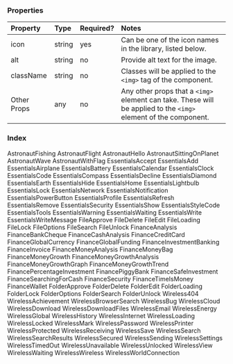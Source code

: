 <Anchor idToScrollTo="properties"><h3>Properties</h3></Anchor>

| Property    | Type   | Required? | Notes                                                                                                           |
| :---------- | :----- | :-------- | :--------------------------------------------------------------------------------------------------------------- |
| icon        | string | yes       | Can be one of the icon names in the library, listed below.                                                      |
| alt         | string | no        | Provide alt text for the image.                                                                                 |
| className   | string | no        | Classes will be applied to the `<img>` tag of the component.                                                    |
| Other Props | any    | no        | Any other props that a `<img>` element can take. These will be applied to the `<img>` element of the component. |

<Anchor idToScrollTo="index"><h3>Index</h3></Anchor>

<Row>
    <Column cols={3}>
    <DashboardItem icon="AstronautFishing">
        AstronautFishing
    </DashboardItem>
    </Column>
    <Column cols={3}>
    <DashboardItem icon="AstronautFlight">AstronautFlight</DashboardItem>
    </Column>
    <Column cols={3}>
    <DashboardItem icon="AstronautHello">
        AstronautHello
    </DashboardItem>
    </Column>
    <Column cols={3}>
    <DashboardItem icon="AstronautSittingOnPlanet">
        AstronautSittingOnPlanet
    </DashboardItem>
    </Column>
</Row>
<Row>
    <Column cols={3}>
    <DashboardItem icon="AstronautWave">AstronautWave</DashboardItem>
    </Column>
    <Column cols={3}>
    <DashboardItem icon="AstronautWithFlag">
        AstronautWithFlag
    </DashboardItem>
    </Column>
    <Column cols={3}>
    <DashboardItem icon="EssentialsAccept">EssentialsAccept</DashboardItem>
    </Column>
    <Column cols={3}>
    <DashboardItem icon="EssentialsAdd">
        EssentialsAdd
    </DashboardItem>
    </Column>
</Row>
<Row>
    <Column cols={3}>
    <DashboardItem icon="EssentialsAirplane">
        EssentialsAirplane
    </DashboardItem>
    </Column>
    <Column cols={3}>
    <DashboardItem icon="EssentialsBattery">EssentialsBattery</DashboardItem>
    </Column>
    <Column cols={3}>
    <DashboardItem icon="EssentialsCalendar">
        EssentialsCalendar
    </DashboardItem>
    </Column>
    <Column cols={3}>
    <DashboardItem icon="EssentialsClock">EssentialsClock</DashboardItem>
    </Column>
</Row>
<Row>
    <Column cols={3}>
    <DashboardItem icon="EssentialsCode">EssentialsCode</DashboardItem>
    </Column>
    <Column cols={3}>
    <DashboardItem icon="EssentialsCompass">
        EssentialsCompass
    </DashboardItem>
    </Column>
    <Column cols={3}>
    <DashboardItem icon="EssentialsDecline">EssentialsDecline</DashboardItem>
    </Column>
    <Column cols={3}>
    <DashboardItem icon="EssentialsDiamond">
        EssentialsDiamond
    </DashboardItem>
    </Column>
</Row>
<Row>
    <Column cols={3}>
    <DashboardItem icon="EssentialsEarth">
        EssentialsEarth
    </DashboardItem>
    </Column>
    <Column cols={3}>
    <DashboardItem icon="EssentialsHide">EssentialsHide</DashboardItem>
    </Column>
    <Column cols={3}>
    <DashboardItem icon="EssentialsHome">
        EssentialsHome
    </DashboardItem>
    </Column>
    <Column cols={3}>
    <DashboardItem icon="EssentialsLightbulb">
        EssentialsLightbulb
    </DashboardItem>
    </Column>
</Row>
<Row>
    <Column cols={3}>
    <DashboardItem icon="EssentialsLock">EssentialsLock</DashboardItem>
    </Column>
    <Column cols={3}>
    <DashboardItem icon="EssentialsNetwork">
        EssentialsNetwork
    </DashboardItem>
    </Column>
    <Column cols={3}>
    <DashboardItem icon="EssentialsNotification">
        EssentialsNotification
    </DashboardItem>
    </Column>
    <Column cols={3}>
    <DashboardItem icon="EssentialsPowerButton">
        EssentialsPowerButton
    </DashboardItem>
    </Column>
</Row>
<Row>
    <Column cols={3}>
    <DashboardItem icon="EssentialsProfile">
        EssentialsProfile
    </DashboardItem>
    </Column>
    <Column cols={3}>
    <DashboardItem icon="EssentialsRefresh">EssentialsRefresh</DashboardItem>
    </Column>
    <Column cols={3}>
    <DashboardItem icon="EssentialsRemove">
        EssentialsRemove
    </DashboardItem>
    </Column>
    <Column cols={3}>
    <DashboardItem icon="EssentialsSecurity">
        EssentialsSecurity
    </DashboardItem>
    </Column>
</Row>
<Row>
    <Column cols={3}>
    <DashboardItem icon="EssentialsShow">EssentialsShow</DashboardItem>
    </Column>
    <Column cols={3}>
    <DashboardItem icon="EssentialsStyleCode">
        EssentialsStyleCode
    </DashboardItem>
    </Column>
    <Column cols={3}>
    <DashboardItem icon="EssentialsTools">EssentialsTools</DashboardItem>
    </Column>
    <Column cols={3}>
    <DashboardItem icon="EssentialsWarning">
        EssentialsWarning
    </DashboardItem>
    </Column>
</Row>
<Row>
    <Column cols={3}>
    <DashboardItem icon="EssentialsWaiting">
        EssentialsWaiting
    </DashboardItem>
    </Column>
    <Column cols={3}>
    <DashboardItem icon="EssentialsWrite">EssentialsWrite</DashboardItem>
    </Column>
    <Column cols={3}>
    <DashboardItem icon="EssentialsWriteMessage">
        EssentialsWriteMessage
    </DashboardItem>
    </Column>
    <Column cols={3}>
    <DashboardItem icon="FileApprove">FileApprove</DashboardItem>
    </Column>
</Row>
<Row>
    <Column cols={3}>
    <DashboardItem icon="FileDelete">FileDelete</DashboardItem>
    </Column>
    <Column cols={3}>
    <DashboardItem icon="FileEdit">
        FileEdit
    </DashboardItem>
    </Column>
    <Column cols={3}>
    <DashboardItem icon="FileLoading">FileLoading</DashboardItem>
    </Column>
    <Column cols={3}>
    <DashboardItem icon="FileLock">
        FileLock
    </DashboardItem>
    </Column>
</Row>
<Row>
    <Column cols={3}>
    <DashboardItem icon="FileOptions">
        FileOptions
    </DashboardItem>
    </Column>
    <Column cols={3}>
    <DashboardItem icon="FileSearch">FileSearch</DashboardItem>
    </Column>
    <Column cols={3}>
    <DashboardItem icon="FileUnlock">
        FileUnlock
    </DashboardItem>
    </Column>
    <Column cols={3}>
    <DashboardItem icon="FinanceAnalysis">FinanceAnalysis</DashboardItem>
    </Column>
</Row>
<Row>
    <Column cols={3}>
    <DashboardItem icon="FinanceBankCheque">FinanceBankCheque</DashboardItem>
    </Column>
    <Column cols={3}>
    <DashboardItem icon="FinanceCashAnalysis">
        FinanceCashAnalysis
    </DashboardItem>
    </Column>
    <Column cols={3}>
    <DashboardItem icon="FinanceCreditCard">FinanceCreditCard</DashboardItem>
    </Column>
    <Column cols={3}>
    <DashboardItem icon="FinanceGlobalCurrency">
        FinanceGlobalCurrency
    </DashboardItem>
    </Column>
</Row>
<Row>
    <Column cols={3}>
    <DashboardItem icon="FinanceGlobalFunding">
        FinanceGlobalFunding
    </DashboardItem>
    </Column>
    <Column cols={3}>
    <DashboardItem icon="FinanceInvestmentBanking">
        FinanceInvestmentBanking
    </DashboardItem>
    </Column>
    <Column cols={3}>
    <DashboardItem icon="FinanceInvoice">
        FinanceInvoice
    </DashboardItem>
    </Column>
    <Column cols={3}>
    <DashboardItem icon="FinanceMoneyAnalysis">
        FinanceMoneyAnalysis
    </DashboardItem>
    </Column>
</Row>
<Row>
    <Column cols={3}>
    <DashboardItem icon="FinanceMoneyBag">FinanceMoneyBag</DashboardItem>
    </Column>
    <Column cols={3}>
    <DashboardItem icon="FinanceMoneyGrowth">
        FinanceMoneyGrowth
    </DashboardItem>
    </Column>
    <Column cols={3}>
    <DashboardItem icon="FinanceMoneyGrowthAnalysis">
        FinanceMoneyGrowthAnalysis
    </DashboardItem>
    </Column>
    <Column cols={3}>
    <DashboardItem icon="FinanceMoneyGrowthGraph">
        FinanceMoneyGrowthGraph
    </DashboardItem>
    </Column>
</Row>
<Row>
    <Column cols={3}>
    <DashboardItem icon="FinanceMoneyGrowthTrend">
        FinanceMoneyGrowthTrend
    </DashboardItem>
    </Column>
    <Column cols={3}>
    <DashboardItem icon="FinancePercentageInvestment">
        FinancePercentageInvestment
    </DashboardItem>
    </Column>
    <Column cols={3}>
    <DashboardItem icon="FinancePiggyBank">
        FinancePiggyBank
    </DashboardItem>
    </Column>
    <Column cols={3}>
    <DashboardItem icon="FinanceSafeInvestment">
        FinanceSafeInvestment
    </DashboardItem>
    </Column>
</Row>
<Row>
    <Column cols={3}>
    <DashboardItem icon="FinanceSearchingForCash">
        FinanceSearchingForCash
    </DashboardItem>
    </Column>
    <Column cols={3}>
    <DashboardItem icon="FinanceSecurity">
        FinanceSecurity
    </DashboardItem>
    </Column>
    <Column cols={3}>
    <DashboardItem icon="FinanceTimeIsMoney">
        FinanceTimeIsMoney
    </DashboardItem>
    </Column>
    <Column cols={3}>
    <DashboardItem icon="FinanceWallet">
        FinanceWallet
    </DashboardItem>
    </Column>
</Row>
<Row>
    <Column cols={3}>
    <DashboardItem icon="FolderApprove">
        FolderApprove
    </DashboardItem>
    </Column>
    <Column cols={3}>
    <DashboardItem icon="FolderDelete">FolderDelete</DashboardItem>
    </Column>
    <Column cols={3}>
    <DashboardItem icon="FolderEdit">
        FolderEdit
    </DashboardItem>
    </Column>
    <Column cols={3}>
    <DashboardItem icon="FolderLoading">FolderLoading</DashboardItem>
    </Column>
</Row>
<Row>
    <Column cols={3}>
    <DashboardItem icon="FolderLock">FolderLock</DashboardItem>
    </Column>
    <Column cols={3}>
    <DashboardItem icon="FolderOptions">
        FolderOptions
    </DashboardItem>
    </Column>
    <Column cols={3}>
    <DashboardItem icon="FolderSearch">FolderSearch</DashboardItem>
    </Column>
    <Column cols={3}>
    <DashboardItem icon="FolderUnlock">
        FolderUnlock
    </DashboardItem>
    </Column>
</Row>
<Row>
    <Column cols={3}>
    <DashboardItem icon="Wireless404">
        Wireless404
    </DashboardItem>
    </Column>
    <Column cols={3}>
    <DashboardItem icon="WirelessAchievement">
        WirelessAchievement
    </DashboardItem>
    </Column>
    <Column cols={3}>
    <DashboardItem icon="WirelessBrowserSearch">
        WirelessBrowserSearch
    </DashboardItem>
    </Column>
    <Column cols={3}>
    <DashboardItem icon="WirelessBug">WirelessBug</DashboardItem>
    </Column>
</Row>
<Row>
    <Column cols={3}>
    <DashboardItem icon="WirelessCloud">WirelessCloud</DashboardItem>
    </Column>
    <Column cols={3}>
    <DashboardItem icon="WirelessDownload">
        WirelessDownload
    </DashboardItem>
    </Column>
    <Column cols={3}>
    <DashboardItem icon="WirelessDownloadFiles">
        WirelessDownloadFiles
    </DashboardItem>
    </Column>
    <Column cols={3}>
    <DashboardItem icon="WirelessEmail">
        WirelessEmail
    </DashboardItem>
    </Column>
</Row>
<Row>
    <Column cols={3}>
    <DashboardItem icon="WirelessEnergy">
        WirelessEnergy
    </DashboardItem>
    </Column>
    <Column cols={3}>
    <DashboardItem icon="WirelessGlobal">WirelessGlobal</DashboardItem>
    </Column>
    <Column cols={3}>
    <DashboardItem icon="WirelessHistory">
        WirelessHistory
    </DashboardItem>
    </Column>
    <Column cols={3}>
    <DashboardItem icon="WirelessInternet">WirelessInternet</DashboardItem>
    </Column>
</Row>
<Row>
    <Column cols={3}>
    <DashboardItem icon="WirelessLoading">WirelessLoading</DashboardItem>
    </Column>
    <Column cols={3}>
    <DashboardItem icon="WirelessLocked">
        WirelessLocked
    </DashboardItem>
    </Column>
    <Column cols={3}>
    <DashboardItem icon="WirelessMark">WirelessMark</DashboardItem>
    </Column>
    <Column cols={3}>
    <DashboardItem icon="WirelessPassword">
        WirelessPassword
    </DashboardItem>
    </Column>
</Row>
<Row>
    <Column cols={3}>
    <DashboardItem icon="WirelessPrinter">
        WirelessPrinter
    </DashboardItem>
    </Column>
    <Column cols={3}>
    <DashboardItem icon="WirelessProtected">WirelessProtected</DashboardItem>
    </Column>
    <Column cols={3}>
    <DashboardItem icon="WirelessReceiving">
        WirelessReceiving
    </DashboardItem>
    </Column>
    <Column cols={3}>
    <DashboardItem icon="WirelessSave">WirelessSave</DashboardItem>
    </Column>
</Row>
<Row>
    <Column cols={3}>
    <DashboardItem icon="WirelessSearch">WirelessSearch</DashboardItem>
    </Column>
    <Column cols={3}>
    <DashboardItem icon="WirelessSearchResults">
        WirelessSearchResults
    </DashboardItem>
    </Column>
    <Column cols={3}>
    <DashboardItem icon="WirelessSecured">WirelessSecured</DashboardItem>
    </Column>
    <Column cols={3}>
    <DashboardItem icon="WirelessSending">
        WirelessSending
    </DashboardItem>
    </Column>
</Row>
<Row>
    <Column cols={3}>
    <DashboardItem icon="WirelessSettings">
        WirelessSettings
    </DashboardItem>
    </Column>
    <Column cols={3}>
    <DashboardItem icon="WirelessTimedOut">WirelessTimedOut</DashboardItem>
    </Column>
    <Column cols={3}>
    <DashboardItem icon="WirelessUnavailable">
        WirelessUnavailable
    </DashboardItem>
    </Column>
    <Column cols={3}>
    <DashboardItem icon="WirelessUnlocked">WirelessUnlocked</DashboardItem>
    </Column>
</Row>
<Row>
    <Column cols={3}>
    <DashboardItem icon="WirelessView">WirelessView</DashboardItem>
    </Column>
    <Column cols={3}>
    <DashboardItem icon="WirelessWaiting">
        WirelessWaiting
    </DashboardItem>
    </Column>
    <Column cols={3}>
    <DashboardItem icon="WirelessWireless">WirelessWireless</DashboardItem>
    </Column>
    <Column cols={3}>
    <DashboardItem icon="WirelessWorldConnection">
        WirelessWorldConnection
    </DashboardItem>
    </Column>
</Row>
